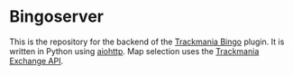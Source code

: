 # Bingoserver
This is the repository for the backend of the [Trackmania Bingo](https://github.com/Geekid812/TrackmaniaBingo) plugin. It is written in Python using [aiohttp](https://docs.aiohttp.org/en/stable/#). Map selection uses the [Trackmania Exchange API](https://api2.mania.exchange/).
